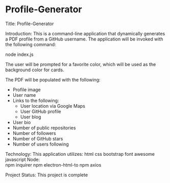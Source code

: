 # Profile-Generator

Title: Profile-Generator

Introduction: This is a command-line application that dynamically generates a PDF profile from a GitHub username. The application will be invoked with the following command:

node index.js

The user will be prompted for a favorite color, which will be used as the background color for cards.

The PDF will be populated with the following:

* Profile image
* User name
* Links to the following:
  * User location via Google Maps
  * User GitHub profile
  * User blog
* User bio
* Number of public repositories
* Number of followers
* Number of GitHub stars
* Number of users following

Technology: This application utilizes:
            html
            css
            bootstrap
            font awesome
            javascript
            Node:   
                npm inquirer
                npm electron-html-to
                npm axios
            

Project Status: This project is complete